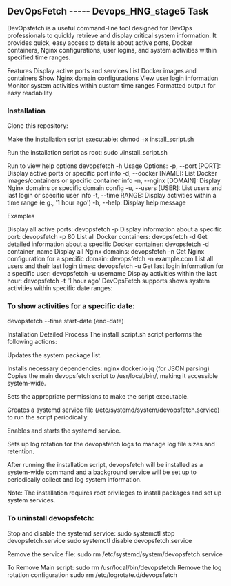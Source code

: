 ## DevOpsFetch ----- Devops_HNG_stage5 Task
DevOpsfetch is a useful command-line tool designed for DevOps professionals to quickly retrieve and display critical system information. It provides quick, easy access to details about active ports, Docker containers, Nginx configurations, user logins, and system activities within specified time ranges.

Features
Display active ports and services
List Docker images and containers
Show Nginx domain configurations
View user login information
Monitor system activities within custom time ranges
Formatted output for easy readability

### Installation
Clone this repository:

Make the installation script executable:
chmod +x install_script.sh

Run the installation script as root:
sudo ./install_script.sh

Run to view help options
devopsfetch -h
Usage Options: -p, --port [PORT]: Display active ports or specific port info -d, --docker [NAME]: List Docker images/containers or specific container info -n, --nginx [DOMAIN]: Display Nginx domains or specific domain config -u, --users [USER]: List users and last login or specific user info -t, --time RANGE: Display activities within a time range (e.g., '1 hour ago') -h, --help: Display help message

Examples

Display all active ports:
devopsfetch -p
Display information about a specific port:
devopsfetch -p 80
List all Docker containers:
devopsfetch -d
Get detailed information about a specific Docker container:
devopsfetch -d container_name
Display all Nginx domains:
devopsfetch -n
Get Nginx configuration for a specific domain:
devopsfetch -n example.com
List all users and their last login times:
devopsfetch -u
Get last login information for a specific user:
devopsfetch -u username
Display activities within the last hour:
devopsfetch -t '1 hour ago'
DevOpsFetch supports shows system activities within specific date ranges:

### To show activities for a specific date:

devopsfetch --time start-date (end-date) 

Installation Detailed Process
The install_script.sh script performs the following actions:

Updates the system package list.

Installs necessary dependencies:
nginx
docker.io
jq (for JSON parsing)
Copies the main devopsfetch script to /usr/local/bin/, making it accessible system-wide.

Sets the appropriate permissions to make the script executable.

Creates a systemd service file (/etc/systemd/system/devopsfetch.service) to run the script periodically.

Enables and starts the systemd service.

Sets up log rotation for the devopsfetch logs to manage log file sizes and retention.

After running the installation script, devopsfetch will be installed as a system-wide command and a background service will be set up to periodically collect and log system information.

Note: The installation requires root privileges to install packages and set up system services.

### To uninstall devopsfetch:

Stop and disable the systemd service:
sudo systemctl stop devopsfetch.service
sudo systemctl disable devopsfetch.service

Remove the service file:
sudo rm /etc/systemd/system/devopsfetch.service

To Remove Main script:
sudo rm /usr/local/bin/devopsfetch
Remove the log rotation configuration
sudo rm /etc/logrotate.d/devopsfetch